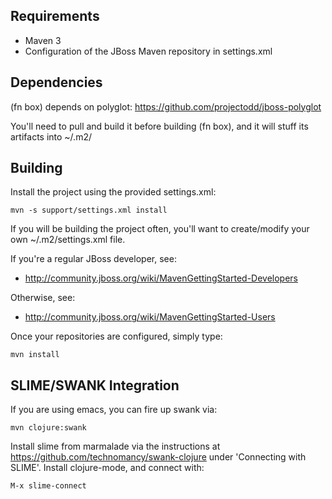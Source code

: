 Requirements
------------
* Maven 3
* Configuration of the JBoss Maven repository in settings.xml


Dependencies
------------

(fn box) depends on polyglot: https://github.com/projectodd/jboss-polyglot

You'll need to pull and build it before building (fn box), and it will
stuff its artifacts into ~/.m2/


Building
--------

Install the project using the provided settings.xml:

    mvn -s support/settings.xml install

If you will be building the project often, you'll want to
create/modify your own ~/.m2/settings.xml file.

If you're a regular JBoss developer, see:

* http://community.jboss.org/wiki/MavenGettingStarted-Developers

Otherwise, see: 

* http://community.jboss.org/wiki/MavenGettingStarted-Users

Once your repositories are configured, simply type:

    mvn install


SLIME/SWANK Integration
-----------------

If you are using emacs, you can fire up swank via:
  
    mvn clojure:swank
    
Install slime from marmalade via the instructions at https://github.com/technomancy/swank-clojure
under 'Connecting with SLIME'. Install clojure-mode, and connect with:

    M-x slime-connect
